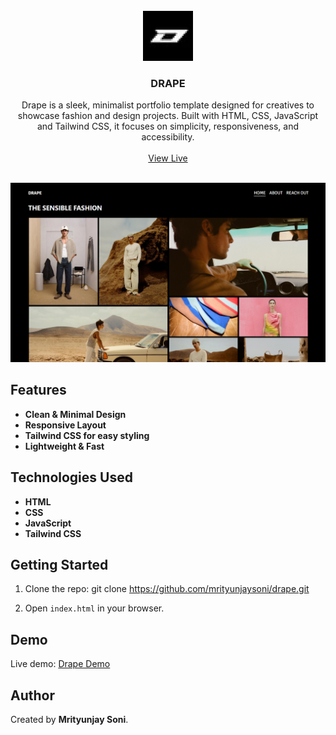 <!-- PROJECT LOGO -->
<br />
<div align="center">
  <a href="">
    <img src="/dist/assets/LOGO.png" alt="Logo" width="80" height="80">
  </a>

  <h3 align="center">DRAPE</h3>

  <p align="center">
   Drape is a sleek, minimalist portfolio template designed for creatives to showcase fashion and design projects. Built with HTML, CSS, JavaScript and Tailwind CSS, it focuses on simplicity, responsiveness, and accessibility.
    <br />
    <br />
    <a href="https://drape.vercel.app/index.html">View Live</a>
    <br />
    <br />
    
  </p>
</div>


![Project Preview](/dist/assets/DRAPE-Visionary-Clothing.png)



## Features

- **Clean & Minimal Design**
- **Responsive Layout**
- **Tailwind CSS for easy styling**
- **Lightweight & Fast**

## Technologies Used

- **HTML**
- **CSS**
- **JavaScript**
- **Tailwind CSS**

## Getting Started

1. Clone the repo: git clone https://github.com/mrityunjaysoni/drape.git

2. Open `index.html` in your browser.

## Demo

Live demo: [Drape Demo](https://drape.vercel.app/index.html)



## Author

Created by **Mrityunjay Soni**.





